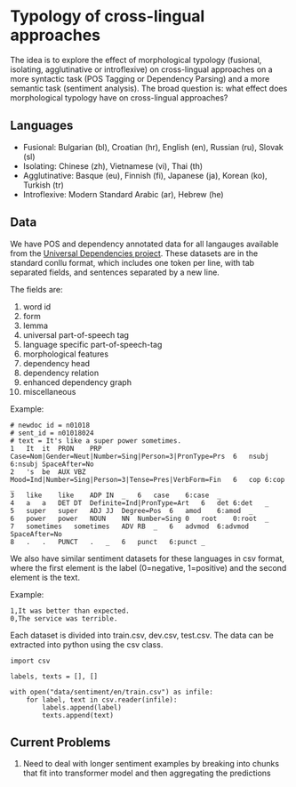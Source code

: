 Typology of cross-lingual approaches
==============

The idea is to explore the effect of morphological typology (fusional, isolating, agglutinative or introflexive) on cross-lingual approaches on a more syntactic task (POS Tagging or Dependency Parsing) and a more semantic task (sentiment analysis). The broad question is: what effect does morphological typology have on cross-lingual approaches?

Languages
----
- Fusional: Bulgarian (bl), Croatian (hr), English (en), Russian (ru), Slovak (sl)
- Isolating: Chinese (zh), Vietnamese (vi), Thai (th)
- Agglutinative: Basque (eu), Finnish (fi), Japanese (ja), Korean (ko), Turkish (tr)
- Introflexive: Modern Standard Arabic (ar), Hebrew (he)


Data
----

We have POS and dependency annotated data for all langauges available from the [Universal Dependencies project](https://universaldependencies.org/). These datasets are in the standard conllu format, which includes one token per line, with tab separated fields, and sentences separated by a new line.

The fields are:
1. word id
2. form
3. lemma
4. universal part-of-speech tag
5. language specific part-of-speech-tag
6. morphological features
7. dependency head
8. dependency relation
9. enhanced dependency graph
10. miscellaneous

Example:
```
# newdoc id = n01018
# sent_id = n01018024
# text = It's like a super power sometimes.
1	It	it	PRON	PRP	Case=Nom|Gender=Neut|Number=Sing|Person=3|PronType=Prs	6	nsubj	6:nsubj	SpaceAfter=No
2	's	be	AUX	VBZ	Mood=Ind|Number=Sing|Person=3|Tense=Pres|VerbForm=Fin	6	cop	6:cop	_
3	like	like	ADP	IN	_	6	case	6:case	_
4	a	a	DET	DT	Definite=Ind|PronType=Art	6	det	6:det	_
5	super	super	ADJ	JJ	Degree=Pos	6	amod	6:amod	_
6	power	power	NOUN	NN	Number=Sing	0	root	0:root	_
7	sometimes	sometimes	ADV	RB	_	6	advmod	6:advmod	SpaceAfter=No
8	.	.	PUNCT	.	_	6	punct	6:punct	_
```



We also have similar sentiment datasets for these languages in csv format, where the first element is the label (0=negative, 1=positive) and the second element is the text.


Example:
```
1,It was better than expected.
0,The service was terrible.
```



Each dataset is divided into train.csv, dev.csv, test.csv. The data can be extracted into python using the csv class.

```
import csv

labels, texts = [], []

with open("data/sentiment/en/train.csv") as infile:
	for label, text in csv.reader(infile):
		labels.append(label)
		texts.append(text)
```


Current Problems
----
1. Need to deal with longer sentiment examples by breaking into chunks that fit into transformer model and then aggregating the predictions
